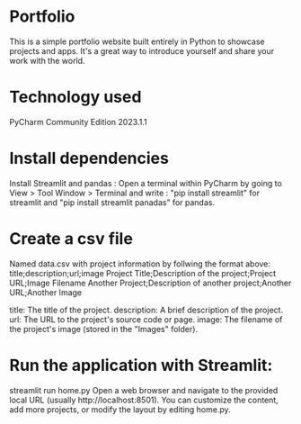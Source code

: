 # Portfolio 
This is a simple portfolio website built entirely in Python to showcase projects and apps. It's a great way to introduce yourself and share your work with the world.

# Technology used 
PyCharm Community Edition 2023.1.1

# Install dependencies
Install Streamlit and pandas :
Open a terminal within PyCharm by going to View > Tool Window > Terminal and write :
"pip install streamlit" for streamlit and "pip install streamlit panadas" for pandas.

# Create a csv file 
Named data.csv with project information by follwing the format above:
title;description;url;image
Project Title;Description of the project;Project URL;Image Filename
Another Project;Description of another project;Another URL;Another Image

title: The title of the project.
description: A brief description of the project.
url: The URL to the project's source code or page.
image: The filename of the project's image (stored in the "Images" folder).

# Run the application with Streamlit:
streamlit run home.py
Open a web browser and navigate to the provided local URL (usually http://localhost:8501).
You can customize the content, add more projects, or modify the layout by editing home.py.

